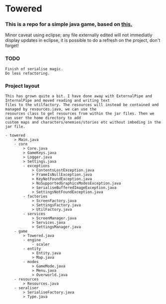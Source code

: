 Towered
=======
### This is a repo for a simple java game, based on <a href="http://towered.blogspot.com">this.</a>

Minor caveat using eclipse; any file externally edited will not immediatly display updates in eclipse, it is possible to
do a refresh on the project, don't forget!

### TODO

    Finish of serialise magic.
    Do less refactoring.

### Project layout
    
    This has grown quite a bit. I have done away with ExternalPipe and InternalPipe and moved reading and writing text
    files to the utilfactory. The resources will instead be contained and managed by resources.java, we can use the
    resources class to get resources from within the jar files. Then we can user the home directory to add
    custom maps and characters/enemies/stories etc without imbeding in the jar file.

    - towered
        > Main.java
        - core
            > Core.java
            > GameKeys.java
            > Logger.java
            > Settings.java
            - exceptions
                > ContentsLostException.java
                > FrameIsNullException.java
                > KeyNotFoundException.java
                > NoSupportedGraphicsModesException.java
                > SerialiseBufferedImageException.java
                > SettingsNotFoundException.java
            - factories
                > ScreenFactory.java
                > SettingsFactory.java
                > UtilFactory.java
            - services
                > ScreenManager.java
                > Services.java
                > SettingsManager.java
        - game
            > Towered.java
            - engine
                - scaler
            - entity
                > Entity.java
                > Map.java
            - modes
                > GameMode.java
                > Menu.java
                > Overworld.java
        - resources
            > Resources.java
        - seraliser
            > SerialiseFactory.java
            > Type.java
    

